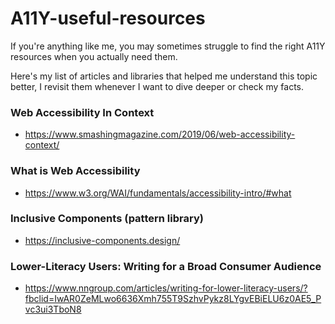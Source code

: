 # A11Y-useful-resources

If you're anything like me, you may sometimes struggle to find the right A11Y resources when you actually need them.

Here's my list of articles and libraries that helped me understand this topic better, I revisit them whenever I want to dive deeper or check my facts.

### Web Accessibility In Context

- https://www.smashingmagazine.com/2019/06/web-accessibility-context/

### What is Web Accessibility

- https://www.w3.org/WAI/fundamentals/accessibility-intro/#what


### Inclusive Components (pattern library)

- https://inclusive-components.design/

### Lower-Literacy Users: Writing for a Broad Consumer Audience

- https://www.nngroup.com/articles/writing-for-lower-literacy-users/?fbclid=IwAR0ZeMLwo6636Xmh755T9SzhvPykz8LYgvEBiELU6z0AE5_Pvc3ui3TboN8
